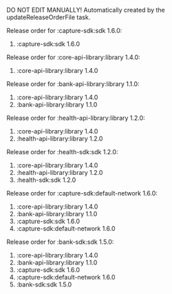 DO NOT EDIT MANUALLY!
Automatically created by the updateReleaseOrderFile task.

Release order for :capture-sdk:sdk 1.6.0:
 1. :capture-sdk:sdk 1.6.0

Release order for :core-api-library:library 1.4.0:
 1. :core-api-library:library 1.4.0

Release order for :bank-api-library:library 1.1.0:
 1. :core-api-library:library 1.4.0
 2. :bank-api-library:library 1.1.0

Release order for :health-api-library:library 1.2.0:
 1. :core-api-library:library 1.4.0
 2. :health-api-library:library 1.2.0

Release order for :health-sdk:sdk 1.2.0:
 1. :core-api-library:library 1.4.0
 2. :health-api-library:library 1.2.0
 3. :health-sdk:sdk 1.2.0

Release order for :capture-sdk:default-network 1.6.0:
 1. :core-api-library:library 1.4.0
 2. :bank-api-library:library 1.1.0
 3. :capture-sdk:sdk 1.6.0
 4. :capture-sdk:default-network 1.6.0

Release order for :bank-sdk:sdk 1.5.0:
 1. :core-api-library:library 1.4.0
 2. :bank-api-library:library 1.1.0
 3. :capture-sdk:sdk 1.6.0
 4. :capture-sdk:default-network 1.6.0
 5. :bank-sdk:sdk 1.5.0

